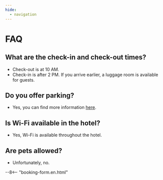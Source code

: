 ```yaml
---
hide:
  - navigation
---
```


# **FAQ**

## What are the check-in and check-out times?
- Check-out is at 10 AM.
- Check-in is after 2 PM. If you arrive earlier, a luggage room is available for guests.

## Do you offer parking?
- Yes, you can find more information [here](03.parking.md).

## Is Wi-Fi available in the hotel?
- Yes, Wi-Fi is available throughout the hotel.

## Are pets allowed?
- Unfortunately, no.

--8<-- "booking-form.en.html"
